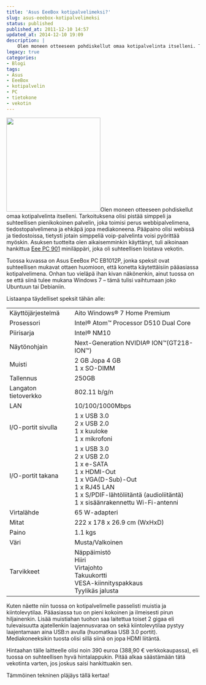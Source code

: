 ```yaml
---
title: 'Asus EeeBox kotipalvelimeksi?'
slug: asus-eeebox-kotipalvelimeksi
status: published
published_at: 2011-12-10 14:57
updated_at: 2014-12-10 19:09
description: |
    Olen moneen otteeseen pohdiskellut omaa kotipalvelinta itselleni. Tarkoituksena olisi pistää simppeli ja suhteellisen pienikokoinen palvelin, joka toimisi perus webbipalvelimena, tiedostopalvelimena ja ehkäpä jopa mediakoneena. Pääpaino olisi webissä ja tiedostoissa, tietysti jotain simppeliä voip-palvelinta voisi pyörittää myöskin. Asuksen tuotteita olen aikaisemminkin käyttänyt, tuli aikoinaan hankittua Eee PC 901 miniläppäri, joka oli suhteellisen loistava vekotin. Tuossa kuvassa on… Jatka lukemista Asus EeeBox kotipalvelimeksi?
legacy: true
categories:
- Blogi
tags:
- Asus
- EeeBox
- kotipalvelin
- PC
- tietokone
- vekotin
---
```


<p><img loading="lazy" decoding="async" class="alignright size-full wp-image-2450" style="border: 0;" title="Asus EeeBox PC EB1012P" src="https://cdn.markokaartinen.net/uploads/2011/12/asuseeebox.jpg" alt="" width="245" height="245" srcset="https://cdn.markokaartinen.net/uploads/2011/12/asuseeebox.jpg 500w, https://cdn.markokaartinen.net/uploads/2011/12/asuseeebox-450x450.jpg 450w, https://cdn.markokaartinen.net/uploads/2011/12/asuseeebox-100x100.jpg 100w, https://cdn.markokaartinen.net/uploads/2011/12/asuseeebox-300x300.jpg 300w" sizes="(max-width: 245px) 100vw, 245px" />Olen moneen otteeseen pohdiskellut omaa kotipalvelinta itselleni. Tarkoituksena olisi pistää simppeli ja suhteellisen pienikokoinen palvelin, joka toimisi perus webbipalvelimena, tiedostopalvelimena ja ehkäpä jopa mediakoneena. Pääpaino olisi webissä ja tiedostoissa, tietysti jotain simppeliä voip-palvelinta voisi pyörittää myöskin. Asuksen tuotteita olen aikaisemminkin käyttänyt, tuli aikoinaan hankittua <a href="https://markokaartinen.net/asus-eee-pc-901-vihdoin-kasissani/">Eee PC 901</a> miniläppäri, joka oli suhteellisen loistava vekotin.</p>
<p>Tuossa kuvassa on Asus EeeBox PC EB1012P, jonka speksit ovat suhteellisen mukavat ottaen huomioon, että konetta käytettäisiin pääasiassa kotipalvelimena. Onhan tuo vieläpä ihan kivan näkönenkin, ainut tuossa on se että siinä tulee mukana Windows 7 &#8211; tämä tulisi vaihtumaan joko Ubuntuun tai Debianiin.</p>
<p><!--more--></p>
<p>Listaanpa täydelliset speksit tähän alle:</p>
<table cellspacing="0" cellpadding="0">
<tbody>
<tr>
<td>Käyttöjärjestelmä</td>
<td>Aito Windows® 7 Home Premium</td>
</tr>
<tr>
<td>Prosessori</td>
<td>Intel® Atom™ Processor D510 Dual Core</td>
</tr>
<tr>
<td>Piirisarja</td>
<td>Intel® NM10</td>
</tr>
<tr>
<td>Näytönohjain</td>
<td>Next-Generation NVIDIA® ION™(GT218-ION™)</td>
</tr>
<tr>
<td>Muisti</td>
<td>2 GB Jopa 4 GB<br />
1 x SO-DIMM</td>
</tr>
<tr>
<td>Tallennus</td>
<td>250GB</td>
</tr>
<tr>
<td>Langaton tietoverkko</td>
<td>802.11 b/g/n</td>
</tr>
<tr>
<td>LAN</td>
<td>10/100/1000Mbps</td>
</tr>
<tr>
<td>I/O-portit sivulla</td>
<td>1 x USB 3.0<br />
2 x USB 2.0<br />
1 x kuuloke<br />
1 x mikrofoni</td>
</tr>
<tr>
<td>I/O-portit takana</td>
<td>1 x USB 3.0<br />
2 x USB 2.0<br />
1 x e-SATA<br />
1 x HDMI-Out<br />
1 x VGA(D-Sub)-Out<br />
1 x RJ45 LAN<br />
1 x S/PDIF-lähtöliitäntä (audioliitäntä)<br />
1 x sisäänrakennettu Wi-Fi-antenni</td>
</tr>
<tr>
<td>Virtalähde</td>
<td>65 W-adapteri</td>
</tr>
<tr>
<td>Mitat</td>
<td>222 x 178 x 26.9 cm (WxHxD)</td>
</tr>
<tr>
<td>Paino</td>
<td>1.1 kgs</td>
</tr>
<tr>
<td>Väri</td>
<td>Musta/Valkoinen</td>
</tr>
<tr>
<td>Tarvikkeet</td>
<td>Näppäimistö<br />
Hiiri<br />
Virtajohto<br />
Takuukortti<br />
VESA-kiinnityspakkaus<br />
Tyylikäs jalusta</td>
</tr>
</tbody>
</table>
<p>Kuten näette niin tuossa on kotipalvelimelle passelisti muistia ja kiintolevytilaa. Pääasiassa tuo on pieni kokoinen ja ilmeisesti pirun hiljainenkin. Lisää muistiahan tuohon saa laitettua toiset 2 gigaa eli tulevaisuutta ajatellenkin laajennusvaraa on sekä kiintolevytilaa pystyy laajentamaan aina USB:n avulla (huomatkaa USB 3.0 portit). Mediakoneeksikin tuosta olisi sillä siinä on jopa HDMI liitäntä.</p>
<p>Hintaahan tälle laitteelle olisi noin 390 euroa (388,90 € verkkokaupassa), eli tuossa on suhteellisen hyvä hintalappukin. Pitää alkaa säästämään tätä vekotinta varten, jos joskus saisi hankittuakin sen.</p>
<p>Tämmöinen tekninen pläjäys tällä kertaa!</p>